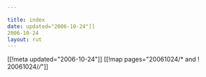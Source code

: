 ```yaml
---

title: index
date: updated="2006-10-24"]]
2006-10-24
layout: rut
---
```


[[!meta updated="2006-10-24"]]
[[!map pages="20061024/* and ! 20061024/*/*"]]
